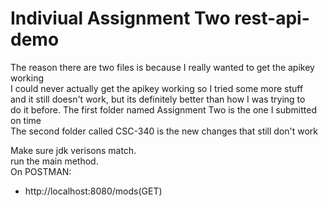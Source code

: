 # Indiviual Assignment Two rest-api-demo

The reason there are two files is because I really wanted to get the apikey working <br>
I could never actually get the apikey working so I tried some more stuff <br>
and it still doesn't work, but its definitely better than how I was trying to <br>
do it before. The first folder named Assignment Two is the one I submitted on time <br>
The second folder called CSC-340 is the new changes that still don't work <br>

Make sure jdk verisons match. <br>
run the main method. <br>
On POSTMAN: <br>
+ http://localhost:8080/mods(GET)
